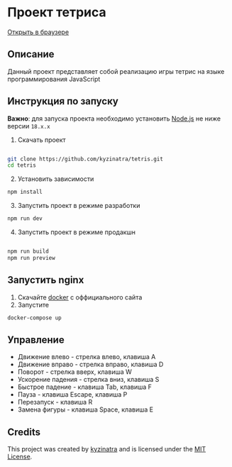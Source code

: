# Проект тетриса

[Открыть в браузере](https://kyzinatra.github.io/tetris/)

## Описание

Данный проект представляет собой реализацию игры тетрис на языке программирования JavaScript

## Инструкция по запуску

**Важно**: для запуска проекта необходимо установить [Node.js](https://nodejs.org/en/) не ниже версии `18.x.x`

1. Скачать проект

```bash

git clone https://github.com/kyzinatra/tetris.git
cd tetris

```

2. Установить зависимости

```bash
npm install
```

3. Запустить проект в режиме разработки

```bash
npm run dev
```

4. Запустить проект в режиме продакшн

```bash

npm run build
npm run preview

```

## Запустить nginx

1. Скачайте [docker](https://www.docker.com/) с оффициального сайта
2. Запустите

```bash
docker-compose up
```

## Управление

- Движение влево - стрелка влево, клавиша A
- Движение вправо - стрелка вправо, клавиша D
- Поворот - стрелка вверх, клавиша W
- Ускорение падения - стрелка вниз, клавиша S
- Быстрое падение - клавиша Tab, клавиша F
- Пауза - клавиша Escape, клавиша P
- Перезапуск - клавиша R
- Замена фигуры - клавиша Space, клавиша E

## Credits

This project was created by [kyzinatra](https://github.com/kyzinatra) and is licensed under the [MIT License](https://en.wikipedia.org/wiki/MIT_License).
